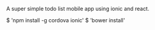 A super simple todo list mobile app using ionic and react.  

$ 'npm install -g cordova ionic'
$ 'bower install'
